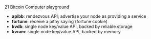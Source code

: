 
21 Bitcoin Computer playground

* **apibb**: rendezvous API; advertise your node as providing a service
* **fortune**: receive a pithy saying (fortune cookie)
* **kvdb**: single node key/value API, backed by reliable storage
* **kvram**: single node key/value API, backed by memory


